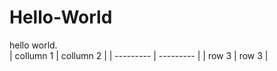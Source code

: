# Hello-World
hello world.  
| collumn 1 | collumn 2 |
| --------- | --------- |
| row 3     | row 3     |
